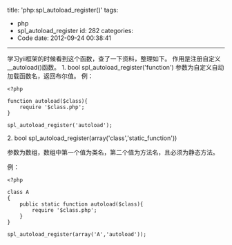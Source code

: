 title: 'php:spl_autoload_register()'
tags:
  - php
  - spl_autoload_register
id: 282
categories:
  - Code
date: 2012-09-24 00:38:41
---

学习yii框架的时候看到这个函数，查了一下资料，整理如下。
作用是注册自定义__autoload()函数。
1\. bool spl_autoload_register('function')
参数为自定义自动加载函数名，返回布尔值。
例：

	<?php

	function autoload($class){
		require '$class.php';
	}

	spl_autoload_register('autoload');

2\. bool spl_autoload_register(array('class','static_function'))

参数为数组，数组中第一个值为类名，第二个值为方法名，且必须为静态方法。

例：

	<?php

	class A
	{
		public static function autoload($class){
			require '$class.php';
		}
	}

	spl_autoload_register(array('A','autoload'));
	